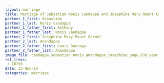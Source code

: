 ```yaml
---
layout: marriage
title: Marriage of Sebastian Nonis Candappa and Josephine Mary Mount Carmel Anandappa
partner_1_first: Sebastian
partner_1_last: Nonis Candappa
partner_1_father_first: Anthony
partner_1_father_last: Nonis Candappa
partner_2_first: Josephine Mary Mount Carmel
partner_2_last: Anandappa
partner_2_father_first: Louis Gonzaga
partner_2_father_last: Anandappa
image_file: candappa_sebastian_nonis_anandappa_josephine_page_639_year_1912
rel_trees:
 - I0756
date: 23-Nov-14
categories: marriage
---
```


